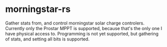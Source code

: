 # morningstar-rs

Gather stats from, and control morningstar solar charge controlers. Currently only the Prostar MPPT is supported, because that's the only one I have physical access to. Programming is not yet supported, but gathering of stats, and setting all bits is supported.
